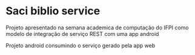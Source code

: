 <h1> Saci biblio service </h1>
<p>Projeto apresentado na semana academica de computação do IFPI como modelo de integração 
	de serviço REST com uma app android </p>

<p> Projeto android consumindo o serviço gerado pela app web <a href="https://github.com/lucasaquiles/SACIBiblio"https://github.com/lucasaquiles/SACIBiblio></a></p>